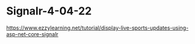 # Signalr-4-04-22

https://www.ezzylearning.net/tutorial/display-live-sports-updates-using-asp-net-core-signalr
